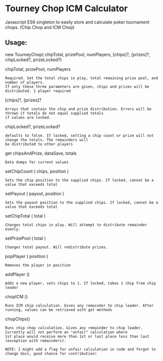 # Tourney Chop ICM Calculator

Javascript ES6 singleton to easily store and calculate poker tournament chops. (Chip Chop and ICM Chop)

## Usage:

new TourneyChop( chipTotal, prizePool, numPlayers, [chips]?, [prizes]?, chipLocked?, prizeLocked?)

chipTotal, prizePool, numPlayers
```
Required. Set the total chips in play, total remaining prize pool, and number of players.
If only these three parameters are given, chips and prizes will be distributed. 1 player required
```
[chips]?, [prizes]?
```
Arrays that contain the chip and prize distribution. Errors will be thrown if totals do not equal supplied totals
if values are locked.
```
chipLocked?, prizeLocked?
```
defaults to false. If locked, setting a chip count or prize will not change the totals. The remainders will
be distributed to other players
```

get chipsAndPrize, dataSave, totals
```
Data dumps for current values
```

setChipCount ( chips, position )
```
Sets the chip position to the supplied chips. If locked, cannot be a value that exceeds total
```

setPayout ( payout, position )
```
Sets the payout position to the supplied chips. If locked, cannot be a value that exceeds total
```

setChipTotal ( total ) 
```
Changes total chips in play. Will attempt to distribute remainder evenly.
```

setPrizePool ( total )
```
Changes total payout. Will redistribute prizes.
```

popPlayer ( position )
```
Removes the player in position
```

addPlayer ()
```
Adds a new player, sets chips to 1. If locked, takes 1 chip from chip leader
```

chopICM ()
```
Runs ICM chip calculation. Gives any remainder to chip leader. After running, values can be retrieved with get methods
```

chopChips()
```
Runs chip chop calculation. Gives any remainder to chip leader. Currently will not perform an "unfair" calculation where 
1st place would receive more than 1st or last place less than last (exception with remainders). 

NOTE: I might add a flag for unfair calculation in code and forget to change docs, good chance for contribution!
```